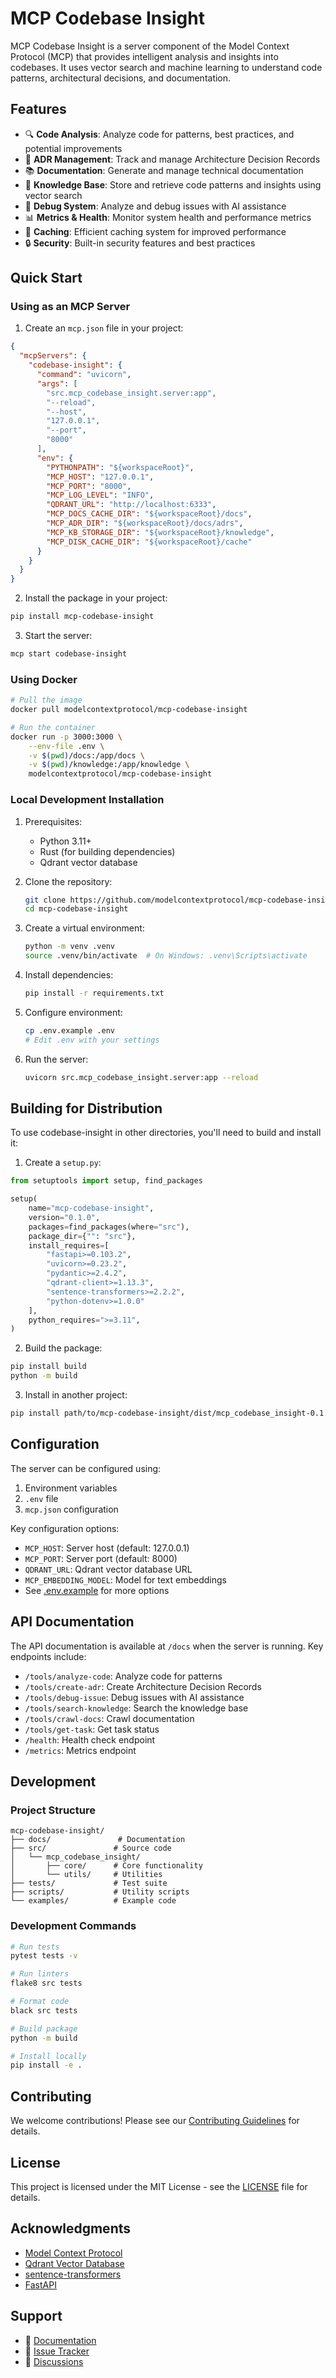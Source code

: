 # MCP Codebase Insight

MCP Codebase Insight is a server component of the Model Context Protocol (MCP) that provides intelligent analysis and insights into codebases. It uses vector search and machine learning to understand code patterns, architectural decisions, and documentation.

## Features

- 🔍 **Code Analysis**: Analyze code for patterns, best practices, and potential improvements
- 📝 **ADR Management**: Track and manage Architecture Decision Records
- 📚 **Documentation**: Generate and manage technical documentation
- 🧠 **Knowledge Base**: Store and retrieve code patterns and insights using vector search
- 🐛 **Debug System**: Analyze and debug issues with AI assistance
- 📊 **Metrics & Health**: Monitor system health and performance metrics
- 💾 **Caching**: Efficient caching system for improved performance
- 🔒 **Security**: Built-in security features and best practices

## Quick Start

### Using as an MCP Server

1. Create an `mcp.json` file in your project:
```json
{
  "mcpServers": {
    "codebase-insight": {
      "command": "uvicorn",
      "args": [
        "src.mcp_codebase_insight.server:app",
        "--reload",
        "--host",
        "127.0.0.1",
        "--port",
        "8000"
      ],
      "env": {
        "PYTHONPATH": "${workspaceRoot}",
        "MCP_HOST": "127.0.0.1",
        "MCP_PORT": "8000",
        "MCP_LOG_LEVEL": "INFO",
        "QDRANT_URL": "http://localhost:6333",
        "MCP_DOCS_CACHE_DIR": "${workspaceRoot}/docs",
        "MCP_ADR_DIR": "${workspaceRoot}/docs/adrs",
        "MCP_KB_STORAGE_DIR": "${workspaceRoot}/knowledge",
        "MCP_DISK_CACHE_DIR": "${workspaceRoot}/cache"
      }
    }
  }
}
```

2. Install the package in your project:
```bash
pip install mcp-codebase-insight
```

3. Start the server:
```bash
mcp start codebase-insight
```

### Using Docker

```bash
# Pull the image
docker pull modelcontextprotocol/mcp-codebase-insight

# Run the container
docker run -p 3000:3000 \
    --env-file .env \
    -v $(pwd)/docs:/app/docs \
    -v $(pwd)/knowledge:/app/knowledge \
    modelcontextprotocol/mcp-codebase-insight
```

### Local Development Installation

1. Prerequisites:
   - Python 3.11+
   - Rust (for building dependencies)
   - Qdrant vector database

2. Clone the repository:
   ```bash
   git clone https://github.com/modelcontextprotocol/mcp-codebase-insight.git
   cd mcp-codebase-insight
   ```

3. Create a virtual environment:
   ```bash
   python -m venv .venv
   source .venv/bin/activate  # On Windows: .venv\Scripts\activate
   ```

4. Install dependencies:
   ```bash
   pip install -r requirements.txt
   ```

5. Configure environment:
   ```bash
   cp .env.example .env
   # Edit .env with your settings
   ```

6. Run the server:
   ```bash
   uvicorn src.mcp_codebase_insight.server:app --reload
   ```

## Building for Distribution

To use codebase-insight in other directories, you'll need to build and install it:

1. Create a `setup.py`:
```python
from setuptools import setup, find_packages

setup(
    name="mcp-codebase-insight",
    version="0.1.0",
    packages=find_packages(where="src"),
    package_dir={"": "src"},
    install_requires=[
        "fastapi>=0.103.2",
        "uvicorn>=0.23.2",
        "pydantic>=2.4.2",
        "qdrant-client>=1.13.3",
        "sentence-transformers>=2.2.2",
        "python-dotenv>=1.0.0"
    ],
    python_requires=">=3.11",
)
```

2. Build the package:
```bash
pip install build
python -m build
```

3. Install in another project:
```bash
pip install path/to/mcp-codebase-insight/dist/mcp_codebase_insight-0.1.0.tar.gz
```

## Configuration

The server can be configured using:
1. Environment variables
2. `.env` file
3. `mcp.json` configuration

Key configuration options:
- `MCP_HOST`: Server host (default: 127.0.0.1)
- `MCP_PORT`: Server port (default: 8000)
- `QDRANT_URL`: Qdrant vector database URL
- `MCP_EMBEDDING_MODEL`: Model for text embeddings
- See [.env.example](.env.example) for more options

## API Documentation

The API documentation is available at `/docs` when the server is running. Key endpoints include:

- `/tools/analyze-code`: Analyze code for patterns
- `/tools/create-adr`: Create Architecture Decision Records
- `/tools/debug-issue`: Debug issues with AI assistance
- `/tools/search-knowledge`: Search the knowledge base
- `/tools/crawl-docs`: Crawl documentation
- `/tools/get-task`: Get task status
- `/health`: Health check endpoint
- `/metrics`: Metrics endpoint

## Development

### Project Structure

```
mcp-codebase-insight/
├── docs/               # Documentation
├── src/               # Source code
│   └── mcp_codebase_insight/
│       ├── core/      # Core functionality
│       └── utils/     # Utilities
├── tests/             # Test suite
├── scripts/           # Utility scripts
└── examples/          # Example code
```

### Development Commands

```bash
# Run tests
pytest tests -v

# Run linters
flake8 src tests

# Format code
black src tests

# Build package
python -m build

# Install locally
pip install -e .
```

## Contributing

We welcome contributions! Please see our [Contributing Guidelines](CONTRIBUTING.md) for details.

## License

This project is licensed under the MIT License - see the [LICENSE](LICENSE) file for details.

## Acknowledgments

- [Model Context Protocol](https://github.com/modelcontextprotocol)
- [Qdrant Vector Database](https://qdrant.tech)
- [sentence-transformers](https://www.sbert.net)
- [FastAPI](https://fastapi.tiangolo.com)

## Support

- 📖 [Documentation](https://github.com/modelcontextprotocol/mcp-codebase-insight/docs)
- 🐛 [Issue Tracker](https://github.com/modelcontextprotocol/mcp-codebase-insight/issues)
- 💬 [Discussions](https://github.com/modelcontextprotocol/mcp-codebase-insight/discussions)
